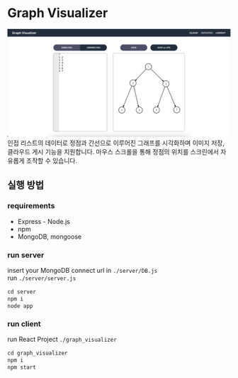# Graph Visualizer

![sample](images/sampleImage.png)
인접 리스트의 데이터로 정점과 간선으로 이루어진 그래프를 시각화하며 이미지 저장, 클라우드 게시 기능을 지원합니다. 
마우스 스크롤을 통해 정점의 위치를 스크린에서 자유롭게 조작할 수 있습니다.

## 실행 방법

### requirements
-   Express - Node.js
-   npm
-   MongoDB, mongoose

### run server
insert your MongoDB connect url in `./server/DB.js` <br/>
run `./server/server.js `
```
cd server
npm i
node app
```

### run client
run React Project `./graph_visualizer`
```
cd graph_visualizer
npm i
npm start
```
